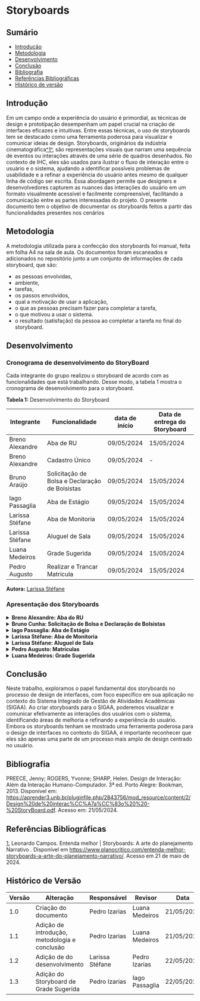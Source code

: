 # Storyboards
## Sumário
* [Introdução](#Introdução)
* [Metodologia](#Metodologia)
* [Desenvolvimento](#Desenvolvimento)
* [Conclusão](#Conclusão)
* [Bibliografia](#Bibliografia)
* [Referências Bibliográficas](#Referências-Bibliográficas)
* [Histórico de versão](#Histórico-de-versão)

## Introdução

Em um campo onde a experiência do usuário é primordial, as técnicas de design e prototipação desempenham um papel crucial na criação de interfaces eficazes e intuitivas. Entre essas técnicas, o uso de storyboards tem se destacado como uma ferramenta poderosa para visualizar e comunicar ideias de design. Storyboards, originários da indústria cinematográfica<a id="anchor_1" href="#REF1">^1^</a>, são representações visuais que narram uma sequência de eventos ou interações através de uma série de quadros desenhados. No contexto de IHC, eles são usados para ilustrar o fluxo de interação entre o usuário e o sistema, ajudando a identificar possíveis problemas de usabilidade e a refinar a experiência do usuário antes mesmo de qualquer linha de código ser escrita. Essa abordagem permite que designers e desenvolvedores capturem as nuances das interações do usuário em um formato visualmente acessível e facilmente compreensível, facilitando a comunicação entre as partes interessadas do projeto.
O presente documento tem o objetivo de documentar os storyboards feitos a partir das funcionalidades presentes nos cenários

## Metodologia
A metodologia utilizada para a confecção dos storyboards foi manual, feita em folha A4 na sala de aula. Os documentos foram escaneados e adicionados no repositório junto a um conjunto de informações de cada storyboard, que são: 
- as pessoas envolvidas,
- ambiente,
- tarefas,
- os passos envolvidos,
- qual a motivação de usar a aplicação,
- o que as pessoas precisam fazer para completar a tarefa,
- o que motivou a usar o sistema.
- o resultado (satisfação) da pessoa ao completar a tarefa no final do storyboard.

## Desenvolvimento

### Cronograma de desenvolvimento do StoryBoard

Cada integrante do grupo realizou o storyboard de acordo com as funcionalidades que está trabalhando. Desse modo, a tabela 1 mostra o cronograma de desenvolvimento para o storyboard.

**Tabela 1:** Desenvolvimento do Storyboard 

| Integrante | Funcionalidade | data de início | Data de entrega do Storyboard |
| - | - | - | - |
| Breno Alexandre | Aba de RU | 09/05/2024 | 15/05/2024 |
| Breno Alexandre | Cadastro Único | 09/05/2024 | - |
| Bruno Araújo | Solicitação de Bolsa e Declaração de Bolsistas  | 09/05/2024 | 15/05/2024 |
| Iago Passaglia| Aba de Estágio | 09/05/2024 | 15/05/2024 |
| Larissa Stéfane | Aba de Monitoria | 09/05/2024 | 15/05/2024 |
| Larissa Stéfane | Aluguel de Sala | 09/05/2024 | 15/05/2024 |
| Luana Medeiros | Grade Sugerida | 09/05/2024 | 15/05/2024 |
| Pedro Augusto | Realizar e Trancar Matrícula | 09/05/2024 | 15/05/2024 |

**Autora:** [Larissa Stéfane](https://github.com/SkywalkerSupreme)

### Apresentação dos Storyboards

<details>
  <summary size="20"><b> Breno Alexandre: Aba do RU </b></summary> 

<div align="center">
    Imagem 1:  Aba do RU – Storyboard
    <br>
    <img src="https://raw.githubusercontent.com/Interacao-Humano-Computador/2024.1-SIGAA/main/docs/Midia/storyboard/RU/WhatsApp%20Image%202024-05-21%20at%2021.58.54.jpeg">
    <br>
     Fonte:  Breno Alexandre
    <br>
</div>

<div align="center">
    Imagem 2:  Aba do RU – Análise Textual
    <br>
    <img src="https://raw.githubusercontent.com/Interacao-Humano-Computador/2024.1-SIGAA/main/docs/Midia/storyboard/RU/Screenshot%20from%202024-05-22%2002-56-11.png">
    <br>
     Fonte:  Breno Alexandre
    <br>
</div>

</details>

<details>
  <summary size="20"><b> Bruno Cunha: Solicitação de Bolsa e Declaração de Bolsistas </b></summary> 

<div align="center">
    Imagem 3:    Solicitação de Bolsa e Declaração de Bolsistas
    <br>
    <img src="https://raw.githubusercontent.com/Interacao-Humano-Computador/2024.1-SIGAA/main/docs/Midia/storyboard/Bolsas/Screenshot%20from%202024-05-22%2002-58-25.png">
    <br>
     Fonte:  Bruno Cunha
    <br>
</div>

</details>

<details>
  <summary size="20"><b> Iago Passaglia: Aba de Estágio </b></summary> 

<div align="center">
    Imagem 4:  Aba de Estágio 
    <br>
    <img src="https://raw.githubusercontent.com/Interacao-Humano-Computador/2024.1-SIGAA/main/docs/Midia/storyboard/Est%C3%A1gio/Screenshot%20from%202024-05-22%2002-59-31.png">
    <br>
     Fonte: Iago Passaglia
    <br>
</div>

</details>

<details>
  <summary size="20"><b>Larissa Stéfane: Aba de Monitoria </b></summary> 

<div align="center">
    Imagem 5:  Aba de Monitoria – Storyboard parte 1
    <br>
    <img src="https://raw.githubusercontent.com/Interacao-Humano-Computador/2024.1-SIGAA/main/docs/Midia/storyboard/AbaMonitoria/WhatsApp%20Image%202024-05-22%20at%2002.49.56.jpeg">
    <br>
     Fonte:  Larissa Stéfane
    <br>
</div>

<div align="center">
    Imagem 6:  Aba de Monitoria – Storyboard parte 2
    <br>
    <img src="https://raw.githubusercontent.com/Interacao-Humano-Computador/2024.1-SIGAA/main/docs/Midia/storyboard/AbaMonitoria/WhatsApp%20Image%202024-05-22%20at%2002.49.56%20(1).jpeg">
    <br>
     Fonte:  Larissa Stéfane
    <br>
</div>

<div align="center">
    Imagem 7:  Aba de Monitoria – Análise Textual parte 1
    <br>
    <img src="https://raw.githubusercontent.com/Interacao-Humano-Computador/2024.1-SIGAA/main/docs/Midia/storyboard/AbaMonitoria/WhatsApp%20Image%202024-05-22%20at%2002.49.57.jpeg">
    <br>
     Fonte:  Larissa Stéfane
    <br>
</div>

<div align="center">
    Imagem 8:  Aba de Monitoria – Análise Textual parte 2
    <br>
    <img src="https://github.com/Interacao-Humano-Computador/2024.1-SIGAA/blob/main/docs/Midia/storyboard/AbaMonitoria/WhatsApp%20Image%202024-05-22%20at%2002.49.57%20(1).jpeg">
    <br>
     Fonte:  Larissa Stéfane
    <br>
</div>

</details>

<details>
  <summary size="20"><b>Larissa Stéfane: Aluguel de Sala </b></summary> 

<div align="center">
    Imagem 9:  Aluguel de Sala – Storyboard 
    <br>
    <img src="https://raw.githubusercontent.com/Interacao-Humano-Computador/2024.1-SIGAA/main/docs/Midia/storyboard/AluguelSala/WhatsApp%20Image%202024-05-22%20at%2002.49.03.jpeg">
    <br>
     Fonte:  Larissa Stéfane
    <br>
</div>

<div align="center">
    Imagem 10: Aluguel de Sala – Análise Textual parte 1
    <br>
    <img src="https://raw.githubusercontent.com/Interacao-Humano-Computador/2024.1-SIGAA/main/docs/Midia/storyboard/AluguelSala/WhatsApp%20Image%202024-05-22%20at%2002.49.03%20(1).jpeg">
    <br>
     Fonte:  Larissa Stéfane
    <br>
</div>

<div align="center">
    Imagem 11:  Aba de Monitoria – Análise Textual parte 2
    <br>
    <img src="https://raw.githubusercontent.com/Interacao-Humano-Computador/2024.1-SIGAA/main/docs/Midia/storyboard/AluguelSala/WhatsApp%20Image%202024-05-22%20at%2002.49.04.jpeg">
    <br>
     Fonte:  Larissa Stéfane
    <br>
</div>

</details>

<details>
  <summary size="20"><b> Pedro Augusto: Matrículas </b></summary> 

<div align="center">
    Imagem 1:  Matrículas – Storyboard
    <br>
    <img src="https://raw.githubusercontent.com/Interacao-Humano-Computador/2024.1-SIGAA/main/docs/Midia/storyboard/Matricula/WhatsApp%20Image%202024-05-21%20at%2018.49.51%20(1).jpeg">
    <br>
     Fonte:  Pedro Augusto
    <br>
</div>

<div align="center">
    Imagem 2:  Matrículas – Análise Textual
    <br>
    <img src="https://raw.githubusercontent.com/Interacao-Humano-Computador/2024.1-SIGAA/main/docs/Midia/storyboard/Matricula/WhatsApp%20Image%202024-05-21%20at%2018.49.51.jpeg">
    <br>
     Fonte:  Pedro Augusto
    <br>
</div>
</details>

<details>
  <summary size="20"><b> Luana Medeiros: Grade Sugerida </b></summary> 

<div align="center">
    Imagem 1:  Grade Sugerida – Storyboard
    <br>
    <img src="https://raw.githubusercontent.com/Interacao-Humano-Computador/2024.1-SIGAA/main/docs/Midia/storyboard/storyluana1.jpeg">
    <br>
     Fonte:  Luana Medeiros
    <br>
</div>

<div align="center">
    Imagem 2:  Grade Sugerida – Análise Textual
    <br>
    <img src="https://raw.githubusercontent.com/Interacao-Humano-Computador/2024.1-SIGAA/main/docs/Midia/storyboard/storyluana2.jpeg">
    <br>
     Fonte:  Luana Medeiros
    <br>
</div>

</details>

## Conclusão
Neste trabalho, exploramos o papel fundamental dos storyboards no processo de design de interfaces, com foco específico em sua aplicação no contexto do Sistema Integrado de Gestão de Atividades Acadêmicas (SIGAA). Ao criar storyboards para o SIGAA, poderemos visualizar e comunicar efetivamente as interações dos usuários com o sistema, identificando áreas de melhoria e refinando a experiência do usuário. Embora os storyboards tenham se mostrado uma ferramenta poderosa para o design de interfaces no contexto do SIGAA, é importante reconhecer que eles são apenas uma parte de um processo mais amplo de design centrado no usuário.

## Bibliografia
PREECE, Jenny; ROGERS, Yvonne; SHARP, Helen. Design de Interação: Além da Interação Humano-Computador. 3ª ed. Porto Alegre: Bookman, 2013. Disponível em: https://aprender3.unb.br/pluginfile.php/2843756/mod_resource/content/2/Design%20de%20interac%CC%A7a%CC%83o%20%20-%20StoryBoard.pdf. Acesso em: 21/05/2024.

## Referências Bibliográficas
<a id="REF1" href="#anchor_1">1.</a> Leonardo Campos. Entenda melhor | Storyboards: A arte do planejamento Narrativo . Disponível em https://www.planocritico.com/entenda-melhor-storyboards-a-arte-do-planejamento-narrativo/. Acesso em 21 de maio de 2024.
## Histórico de Versão

| Versão | Alteração                                | Responsável     | Revisor         | Data       |
| ------ | ---------------------------------------- | --------------- | --------------- | ---------- |
| 1.0    | Criação do documento                     | Pedro Izarias   | Luana Medeiros | 21/05/2024 |
| 1.1    | Adição de introdução, metodologia e conclusão| Pedro Izarias   | Luana Medeiros | 21/05/2024 |
| 1.2    | Adição de do desenvolvimento | Larissa Stéfane   | Pedro Izarias | 22/05/2024 |
| 1.3    | Adição do Storyboard de Grade Sugerida | Pedro Izarias   | Iago Passaglia | 22/05/2024 |

